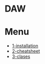 # DAW

# Menu
- [1-installation](1-installation/README.md)
- [2-cheatsheet](2-cheatsheet/README.md)
- [3-clases](3-clases/README.md)